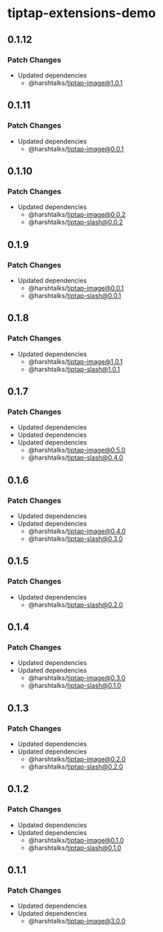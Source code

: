 # tiptap-extensions-demo

## 0.1.12

### Patch Changes

- Updated dependencies
  - @harshtalks/tiptap-image@1.0.1

## 0.1.11

### Patch Changes

- Updated dependencies
  - @harshtalks/tiptap-image@0.0.1

## 0.1.10

### Patch Changes

- Updated dependencies
  - @harshtalks/tiptap-image@0.0.2
  - @harshtalks/tiptap-slash@0.0.2

## 0.1.9

### Patch Changes

- Updated dependencies
  - @harshtalks/tiptap-image@0.0.1
  - @harshtalks/tiptap-slash@0.0.1

## 0.1.8

### Patch Changes

- Updated dependencies
  - @harshtalks/tiptap-image@1.0.1
  - @harshtalks/tiptap-slash@1.0.1

## 0.1.7

### Patch Changes

- Updated dependencies
- Updated dependencies
- Updated dependencies
  - @harshtalks/tiptap-image@0.5.0
  - @harshtalks/tiptap-slash@0.4.0

## 0.1.6

### Patch Changes

- Updated dependencies
- Updated dependencies
  - @harshtalks/tiptap-image@0.4.0
  - @harshtalks/tiptap-slash@0.3.0

## 0.1.5

### Patch Changes

- Updated dependencies
  - @harshtalks/tiptap-slash@0.2.0

## 0.1.4

### Patch Changes

- Updated dependencies
- Updated dependencies
  - @harshtalks/tiptap-image@0.3.0
  - @harshtalks/tiptap-slash@0.1.0

## 0.1.3

### Patch Changes

- Updated dependencies
- Updated dependencies
  - @harshtalks/tiptap-image@0.2.0
  - @harshtalks/tiptap-slash@0.2.0

## 0.1.2

### Patch Changes

- Updated dependencies
- Updated dependencies
  - @harshtalks/tiptap-image@0.1.0
  - @harshtalks/tiptap-slash@0.1.0

## 0.1.1

### Patch Changes

- Updated dependencies
- Updated dependencies
  - @harshtalks/tiptap-image@3.0.0
